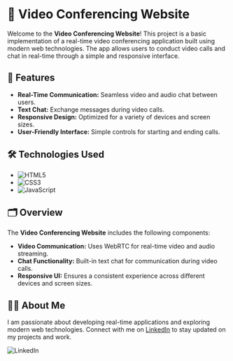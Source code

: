 # 🎥 Video Conferencing Website

Welcome to the **Video Conferencing Website**! This project is a basic implementation of a real-time video conferencing application built using modern web technologies. The app allows users to conduct video calls and chat in real-time through a simple and responsive interface.

## 🌟 Features

- **Real-Time Communication:** Seamless video and audio chat between users.
- **Text Chat:** Exchange messages during video calls.
- **Responsive Design:** Optimized for a variety of devices and screen sizes.
- **User-Friendly Interface:** Simple controls for starting and ending calls.

## 🛠️ Technologies Used

- ![HTML5](https://img.shields.io/badge/HTML5-%20-%23E34F26?style=flat&logo=html5&logoColor=white)
- ![CSS3](https://img.shields.io/badge/CSS3-%20-%231572B6?style=flat&logo=css3&logoColor=white)
- ![JavaScript](https://img.shields.io/badge/JavaScript-%20-%23F7DF1E?style=flat&logo=javascript&logoColor=black)

## 🗂️ Overview

The **Video Conferencing Website** includes the following components:

- **Video Communication:** Uses WebRTC for real-time video and audio streaming.
- **Chat Functionality:** Built-in text chat for communication during video calls.
- **Responsive UI:** Ensures a consistent experience across different devices and screen sizes.


## 👨‍💻 About Me

I am passionate about developing real-time applications and exploring modern web technologies. Connect with me on [LinkedIn](https://www.linkedin.com/in/yourprofile) to stay updated on my projects and work.

![LinkedIn]( https://www.linkedin.com/in/ujjwal-pandey-324769166/ )


